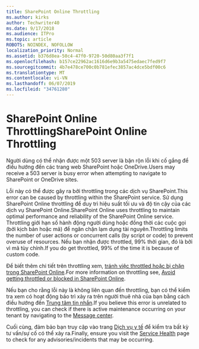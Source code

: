 ```yaml
---
title: SharePoint Online Throttling
ms.author: kirks
author: Techwriter40
ms.date: 9/17/2018
ms.audience: ITPro
ms.topic: article
ROBOTS: NOINDEX, NOFOLLOW
localization_priority: Normal
ms.assetid: b376d8ea-50c4-47f0-9720-50d80aa3f7f1
ms.openlocfilehash: b157ce22962ac1616d6e9b3a5475edaec7fed9f7
ms.sourcegitcommit: 4b7e478ce700c0b781efec3857ac4dce5bdf00c6
ms.translationtype: MT
ms.contentlocale: vi-VN
ms.lasthandoff: 06/07/2019
ms.locfileid: "34761280"
---
```

# <a name="sharepoint-online-throttling"></a><span data-ttu-id="f6c75-102">SharePoint Online Throttling</span><span class="sxs-lookup"><span data-stu-id="f6c75-102">SharePoint Online Throttling</span></span>

<span data-ttu-id="f6c75-103">Người dùng có thể nhận được một 503 server là bận rộn lỗi khi cố gắng để điều hướng đến các trang web SharePoint hoặc OneDrive.</span><span class="sxs-lookup"><span data-stu-id="f6c75-103">Users may receive a 503 server is busy error when attempting to navigate to SharePoint or OneDrive sites.</span></span> 

<span data-ttu-id="f6c75-104">Lỗi này có thể được gây ra bởi throttling trong các dịch vụ SharePoint.</span><span class="sxs-lookup"><span data-stu-id="f6c75-104">This error can be caused by throttling within the SharePoint service.</span></span> <span data-ttu-id="f6c75-105">Sử dụng SharePoint Online throttling để duy trì hiệu suất tối ưu và độ tin cậy của các dịch vụ SharePoint Online.</span><span class="sxs-lookup"><span data-stu-id="f6c75-105">SharePoint Online uses throttling to maintain optimal performance and reliability of the SharePoint Online service.</span></span> <span data-ttu-id="f6c75-106">Throttling giới hạn số hành động người dùng hoặc đồng thời các cuộc gọi (bởi kịch bản hoặc mã) để ngăn chặn lạm dụng tài nguyên.</span><span class="sxs-lookup"><span data-stu-id="f6c75-106">Throttling limits the number of user actions or concurrent calls (by script or code) to prevent overuse of resources.</span></span> <span data-ttu-id="f6c75-107">Nếu bạn nhận được throttled, 99% thời gian, đó là bởi vì mã tùy chỉnh.</span><span class="sxs-lookup"><span data-stu-id="f6c75-107">If you do get throttled, 99% of the time it is because of custom code.</span></span>

<span data-ttu-id="f6c75-108">Để biết thêm chi tiết trên throttling xem, [tránh việc throttled hoặc bị chặn trong SharePoint Online](https://docs.microsoft.com/sharepoint/dev/general-development/how-to-avoid-getting-throttled-or-blocked-in-sharepoint-online).</span><span class="sxs-lookup"><span data-stu-id="f6c75-108">For more information on throttling see, [Avoid getting throttled or blocked in SharePoint Online](https://docs.microsoft.com/sharepoint/dev/general-development/how-to-avoid-getting-throttled-or-blocked-in-sharepoint-online).</span></span>

<span data-ttu-id="f6c75-109">Nếu bạn cho rằng lỗi này là không liên quan đến throttling, bạn có thể kiểm tra xem có hoạt động bảo trì xảy ra trên người thuê nhà của bạn bằng cách điều hướng đến [Trung tâm tin nhắn](https://portal.office.com/adminportal/home#/MessageCenter).</span><span class="sxs-lookup"><span data-stu-id="f6c75-109">If you believe this error is unrelated to throttling, you can check if there is active maintenance occurring on your tenant by navigating to the [Message center](https://portal.office.com/adminportal/home#/MessageCenter).</span></span>

 <span data-ttu-id="f6c75-110">Cuối cùng, đảm bảo bạn truy cập vào trang [Dịch vụ y tế](https://portal.office.com/adminportal/home#/servicehealth) để kiểm tra bất kỳ tư vấn/sự cố có thể xảy ra.</span><span class="sxs-lookup"><span data-stu-id="f6c75-110">Finally, ensure you visit the [Service Health](https://portal.office.com/adminportal/home#/servicehealth) page to check for any advisories/incidents that may be occurring.</span></span>


